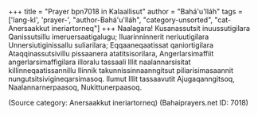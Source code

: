 +++
title = "Prayer bpn7018 in Kalaallisut"
author = "Bahá'u'lláh"
tags = ['lang-kl', 'prayer-', "author-Bahá'u'lláh", "category-unsorted", "cat-Anersaakkut ineriartorneq"]
+++
Naalagara! Kusanassutsit inuussutigilara Qanissutsillu imeruersaatigalugu; Iluarinninnerit neriuutigilara Unnersiutiginissallu suliarilara; Eqqaaneqaatissat qaniortigilara Ataqqinassutsivillu pissaanera atatitsisorilara, Angerlarsimaffiit angerlarsimaffigilara illoralu tassaali Illit naalannarsisitat killinneqaatissannillu Ilinnik takunnissinnaanngitsut piliarisimasaannit nungutsitsivigineqarsimasoq. Ilumut Illit tassaavutit Ajugaqanngitsoq, Naalannarnerpaasoq, Nukittunerpaasoq.

(Source category: Anersaakkut ineriartorneq)
(Bahaiprayers.net ID: 7018)
